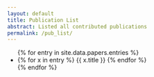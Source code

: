```yaml
---
layout: default
title: Publication List
abstract: Listed all contributed publications
permalink: /pub_list/
---
```


<ul>
{% for entry in site.data.papers.entries %}
  <li>
    {% for x in entry %}
      {{ x.title }}
    {% endfor %}
  </li>
{% endfor %}
</ul>